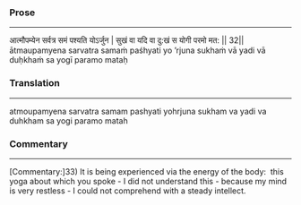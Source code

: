 ### Prose 
 --- 
आत्मौपम्येन सर्वत्र समं पश्यति योऽर्जुन |
सुखं वा यदि वा दु:खं स योगी परमो मत: || 32||
ātmaupamyena sarvatra samaṁ paśhyati yo ’rjuna
sukhaṁ vā yadi vā duḥkhaṁ sa yogī paramo mataḥ

### Translation 
 --- 
atmoupamyena sarvatra samam pashyati yohrjuna sukham va yadi va duhkham sa yogi paramo matah

### Commentary 
 --- 
[Commentary:]33) It is being experienced via the energy of the body:  this yoga about which you spoke - I did not understand this - because my mind is very restless - I could not comprehend with a steady intellect.